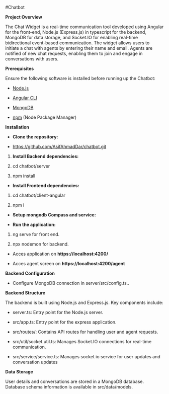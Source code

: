 #Chatbot  

**Project Overview**

The Chat Widget is a real-time communication tool developed using
Angular for the front-end, Node.js (Express.js) in typescript for the
backend, MongoDB for data storage, and Socket.IO for enabling real-time
bidirectional event-based communication. The widget allows users to
initiate a chat with agents by entering their name and email. Agents are
notified of new chat requests, enabling them to join and engage in
conversations with users.

**Prerequisites**

Ensure the following software is installed before running up the Chatbot:

-   [Node.js](https://nodejs.org/)

-   [Angular CLI](https://cli.angular.io/)

-   [MongoDB](https://www.mongodb.com/try/download/community)

-   [npm](https://www.npmjs.com/) (Node Package Manager)

**Installation**

-   **Clone the repository:**

-   https://github.com/AsifAhmadDar/chatbot.git

1.  **Install Backend dependencies:**

2.  cd chatbot/server

3.  npm install

-   **Install Frontend dependencies:**

1.  cd chatbot/client-angular

2.  npm i

-   **Setup mongodb Compass and service:**

-   **Run the application:**

1.  ng serve for front end.

2.  npx nodemon for backend.

-   Acces application on **https://localhost:4200/**

-   Acces agent screen on **https://localhost:4200/agent**

**Backend Configuration**

-   Configure MongoDB connection in server/src/config.ts..

**Backend Structure**

The backend is built using Node.js and Express.js. Key components
include:

-   server.ts: Entry point for the Node.js server.

-   src/app.ts: Entry point for the express application.

-   src/routes/: Contains API routes for handling user and agent
    requests.

-   src/util/socket.util.ts: Manages Socket.IO connections for real-time
    communication.

-   src/service/service.ts: Manages socket io service for user updates
    and conversation updates

**Data Storage**

User details and conversations are stored in a MongoDB database.
Database schema information is available in src/data/models.
